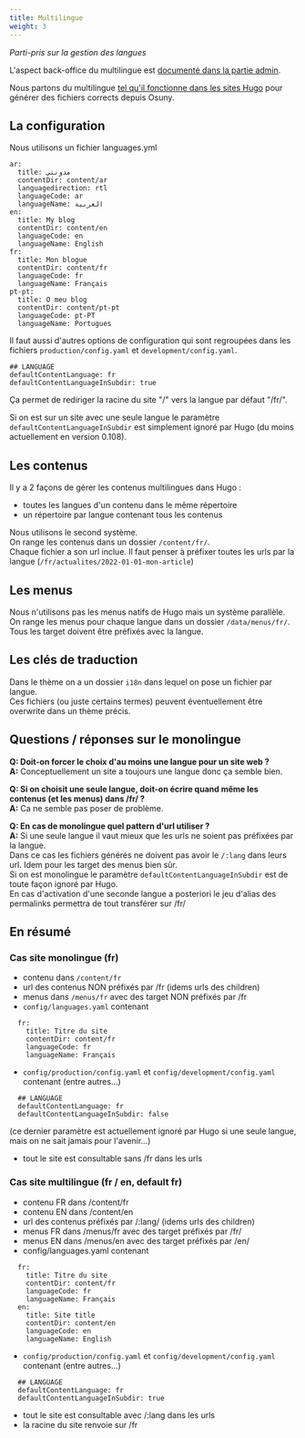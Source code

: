```yaml
---
title: Multilingue
weight: 3
---
```


*Parti-pris sur la gestion des langues*


L'aspect back-office du multilingue est [documenté dans la partie admin](/docs/admin/architecture/multilingue/).

Nous partons du multilingue [tel qu'il fonctionne dans les sites Hugo](https://gohugo.io/content-management/multilingual/) pour générer des fichiers corrects depuis Osuny.



## La configuration

Nous utilisons un fichier languages.yml
```
ar:
  title: مدونتي
  contentDir: content/ar
  languagedirection: rtl
  languageCode: ar
  languageName: العربية
en:
  title: My blog
  contentDir: content/en
  languageCode: en
  languageName: English
fr:
  title: Mon blogue
  contentDir: content/fr
  languageCode: fr
  languageName: Français
pt-pt:
  title: O meu blog
  contentDir: content/pt-pt
  languageCode: pt-PT
  languageName: Portugues
```

Il faut aussi d'autres options de configuration qui sont regroupées dans les fichiers `production/config.yaml` et `development/config.yaml`.  
```
## LANGUAGE
defaultContentLanguage: fr
defaultContentLanguageInSubdir: true
```
Ça permet de rediriger la racine du site "/" vers la langue par défaut "/fr/".  

Si on est sur un site avec une seule langue le paramètre `defaultContentLanguageInSubdir` est simplement ignoré par Hugo (du moins actuellement en version 0.108).  


## Les contenus

Il y a 2 façons de gérer les contenus multilingues dans Hugo :
- toutes les langues d'un contenu dans le même répertoire
- un répertoire par langue contenant tous les contenus

Nous utilisons le second système.  
On range les contenus dans un dossier `/content/fr/`.  
Chaque fichier a son url inclue. Il faut penser à préfixer toutes les urls par la langue (`/fr/actualites/2022-01-01-mon-article`)

## Les menus

Nous n'utilisons pas les menus natifs de Hugo mais un système parallèle.  
On range les menus pour chaque langue dans un dossier `/data/menus/fr/`. Tous les target doivent être préfixés avec la langue.

## Les clés de traduction

Dans le thème on a un dossier `i18n` dans lequel on pose un fichier par langue.  
Ces fichiers (ou juste certains termes) peuvent éventuellement être overwrite dans un thème précis.  

## Questions / réponses sur le monolingue

**Q: Doit-on forcer le choix d'au moins une langue pour un site web ?**  
**A:** Conceptuellement un site a toujours une langue donc ça semble bien.  

**Q: Si on choisit une seule langue, doit-on écrire quand même les contenus (et les menus) dans /fr/ ?**   
**A:** Ca ne semble pas poser de problème.  

**Q: En cas de monolingue quel pattern d'url utiliser ?**   
**A:** Si une seule langue il vaut mieux que les urls ne soient pas préfixées par la langue.  
Dans ce cas les fichiers générés ne doivent pas avoir le `/:lang` dans leurs url. Idem pour les target des menus bien sûr.  
Si on est monolingue le paramètre `defaultContentLanguageInSubdir` est de toute façon ignoré par Hugo.  
En cas d'activation d'une seconde langue a posteriori le jeu d'alias des permalinks permettra de tout transférer sur /fr/  

## En résumé

### Cas site monolingue (fr)
- contenu dans `/content/fr`
- url des contenus NON préfixés par /fr (idems urls des children)
- menus dans `/menus/fr` avec des target NON préfixés par /fr
- `config/languages.yaml` contenant
```
  fr:
    title: Titre du site
    contentDir: content/fr
    languageCode: fr
    languageName: Français
```
- `config/production/config.yaml` et `config/development/config.yaml` contenant (entre autres...)
```
  ## LANGUAGE
  defaultContentLanguage: fr
  defaultContentLanguageInSubdir: false
```
(ce dernier paramètre est actuellement ignoré par Hugo si une seule langue, mais on ne sait jamais pour l'avenir...)  
- tout le site est consultable sans /fr dans les urls

### Cas site multilingue (fr / en, default fr)
- contenu FR dans /content/fr
- contenu EN dans /content/en
- url des contenus préfixés par /:lang/ (idems urls des children)
- menus FR dans /menus/fr avec des target préfixés par /fr/
- menus EN dans /menus/en avec des target préfixés par /en/
- config/languages.yaml contenant
```
  fr:
    title: Titre du site
    contentDir: content/fr
    languageCode: fr
    languageName: Français
  en:
    title: Site title
    contentDir: content/en
    languageCode: en
    languageName: English
```
- `config/production/config.yaml` et `config/development/config.yaml` contenant (entre autres...)
```
  ## LANGUAGE
  defaultContentLanguage: fr
  defaultContentLanguageInSubdir: true
```
- tout le site est consultable avec /:lang dans les urls
- la racine du site renvoie sur /fr
